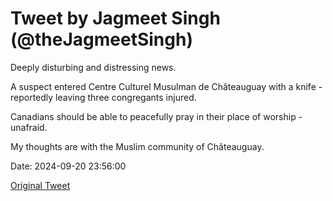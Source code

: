 # Tweet by Jagmeet Singh (@theJagmeetSingh)

Deeply disturbing and distressing news.

A suspect entered Centre Culturel Musulman de Châteauguay with a knife - reportedly leaving three congregants injured.

Canadians should be able to peacefully pray in their place of worship - unafraid.

My thoughts are with the Muslim community of Châteauguay.

Date: 2024-09-20 23:56:00

[Original Tweet](https://x.com/theJagmeetSingh/status/1837279576617009279)
